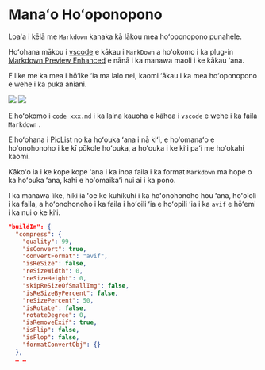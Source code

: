 # Manaʻo Hoʻoponopono

Loaʻa i kēlā me `Markdown` kanaka kā lākou mea hoʻoponopono punahele.

Hoʻohana mākou i [vscode](https://code.visualstudio.com/) e kākau i `MarkDown` a hoʻokomo i ka plug-in [Markdown Preview Enhanced](https://marketplace.visualstudio.com/items?itemName=shd101wyy.markdown-preview-enhanced) e nānā i ka manawa maoli i ke kākau ʻana.

E like me ka mea i hōʻike ʻia ma lalo nei, kaomi ʻākau i ka mea hoʻoponopono e wehe i ka puka aniani.

![](https://p.3ti.site/1720775216.avif)
![](https://p.3ti.site/1720775043.avif)

E hoʻokomo i `code xxx.md` i ka laina kauoha e kāhea i `vscode` e wehe i ka faila `Markdown` .

E hoʻohana i [PicList](https://github.com/Kuingsmile/PicList) no ka hoʻouka ʻana i nā kiʻi, e hoʻomanaʻo e hoʻonohonoho i ke kī pōkole hoʻouka, a hoʻouka i ke kiʻi paʻi me hoʻokahi kaomi.

Kākoʻo ia i ke kope kope ʻana i ka inoa faila i ka format `Markdown` ma hope o ka hoʻouka ʻana, kahi e hoʻomaikaʻi nui ai i ka pono.

I ka manawa like, hiki iā ʻoe ke kuhikuhi i ka hoʻonohonoho hou ʻana, hoʻololi i ka faila, a hoʻonohonoho i ka faila i hoʻoili ʻia e hoʻopili ʻia i ka `avif` e hōʻemi i ka nui o ke kiʻi.

```json
"buildIn": {
  "compress": {
    "quality": 99,
    "isConvert": true,
    "convertFormat": "avif",
    "isReSize": false,
    "reSizeWidth": 0,
    "reSizeHeight": 0,
    "skipReSizeOfSmallImg": false,
    "isReSizeByPercent": false,
    "reSizePercent": 50,
    "isRotate": false,
    "rotateDegree": 0,
    "isRemoveExif": true,
    "isFlip": false,
    "isFlop": false,
    "formatConvertObj": {}
  },
  … …
```